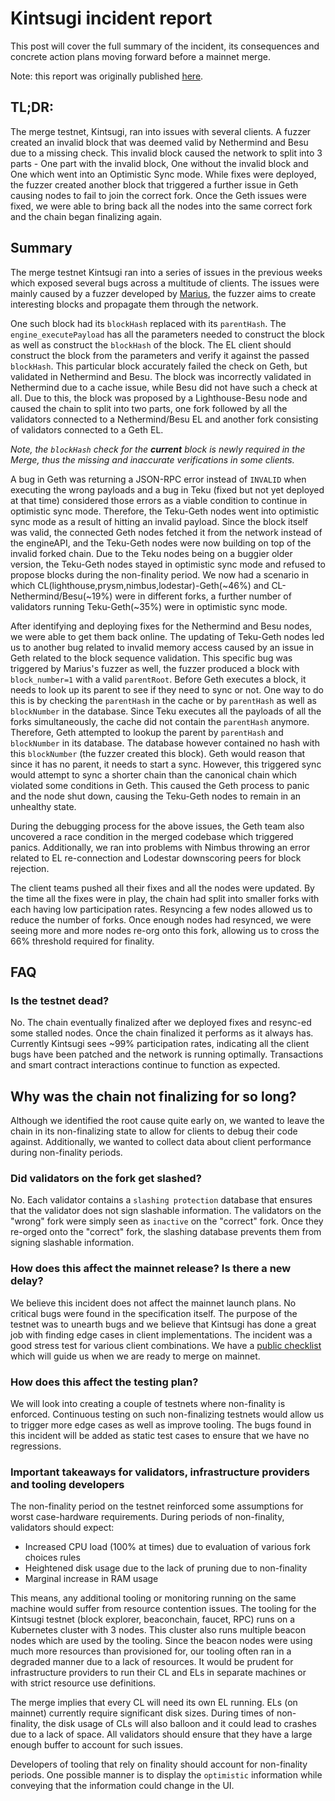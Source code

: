 # Kintsugi incident report

This post will cover the full summary of the incident, its consequences and concrete action plans moving forward before a mainnet merge.

Note: this report was originally published [here](https://notes.ethereum.org/@ExXcnR0-SJGthjz1dwkA1A/BkkdHWXTY).

## TL;DR: 
The merge testnet, Kintsugi, ran into issues with several clients. A fuzzer created an invalid block that was deemed valid by Nethermind and Besu due to a missing check. This invalid block caused the network to split into 3 parts - One part with the invalid block, One without the invalid block and One which went into an Optimistic Sync mode. While fixes were deployed, the fuzzer created another block that triggered a further issue in Geth causing nodes to fail to join the correct fork. Once the Geth issues were fixed, we were able to bring back all the nodes into the same correct fork and the chain began finalizing again.


## Summary
The merge testnet Kintsugi ran into a series of issues in the previous weeks which exposed several bugs across a multitude of clients. The issues were mainly caused by a fuzzer developed by [Marius](https://twitter.com/vdWijden), the fuzzer aims to create interesting blocks and propagate them through the network.

One such block had its `blockHash` replaced with its `parentHash`. The `engine_executePayload` has all the parameters needed to construct the block as well as construct the `blockHash` of the block. The EL client should construct the block from the parameters and verify it against the passed `blockHash`. This particular block accurately failed the check on Geth, but validated in Nethermind and Besu. The block was incorrectly validated in Nethermind due to a cache issue, while Besu did not have such a check at all. Due to this, the block was proposed by a Lighthouse-Besu node and caused the chain to split into two parts, one fork followed by all the validators connected to a Nethermind/Besu EL and another fork consisting of validators connected to a Geth EL.

*Note, the `blockHash` check for the **current** block is newly required in the Merge, thus the missing and inaccurate verifications in some clients.*

A bug in Geth was returning a JSON-RPC error instead of `INVALID` when executing the wrong payloads and a bug in Teku (fixed but not yet deployed at that time) considered those errors as a viable condition to continue in optimistic sync mode. Therefore, the Teku-Geth nodes went into optimistic sync mode as a result of hitting an invalid payload. Since the block itself was valid, the connected Geth nodes fetched it from the network instead of the engineAPI, and the Teku-Geth nodes were now building on top of the invalid forked chain. Due to the Teku nodes being on a buggier older version, the Teku-Geth nodes stayed in optimistic sync mode and refused to propose blocks during the non-finality period. We now had a scenario in which CL(lighthouse,prysm,nimbus,lodestar)-Geth(~46%) and  CL-Nethermind/Besu(~19%) were in different forks, a further number of validators running Teku-Geth(~35%) were in optimistic sync mode. 

After identifying and deploying fixes for the Nethermind and Besu nodes, we were able to get them back online. The updating of Teku-Geth nodes led us to another bug related to invalid memory access caused by an issue in Geth related to the block sequence validation. This specific bug was triggered by Marius's fuzzer as well, the fuzzer produced a block with `block_number=1` with a valid `parentRoot`. Before Geth executes a block, it needs to look up its parent to see if they need to sync or not. One way to do this is by checking the `parentHash` in the cache or by `parentHash` as well as `blockNumber` in the database. Since Teku executes all the payloads of all the forks simultaneously, the cache did not contain the `parentHash` anymore. Therefore, Geth attempted to lookup the parent by `parentHash` and `blockNumber` in its database. The database however contained no hash with this `blockNumber` (the fuzzer created this block). Geth would reason that since it has no parent, it needs to start a sync. However, this triggered sync would attempt to sync a shorter chain than the canonical chain which violated some conditions in Geth. This caused the Geth process to panic and the node shut down, causing the Teku-Geth nodes to remain in an unhealthy state.

During the debugging process for the above issues, the Geth team also uncovered a race condition in the merged codebase which triggered panics. Additionally, we ran into problems with Nimbus throwing an error related to EL re-connection and Lodestar downscoring peers for block rejection. 

The client teams pushed all their fixes and all the nodes were updated. By the time all the fixes were in play, the chain had split into smaller forks with each having low participation rates. Resyncing a few nodes allowed us to reduce the number of forks. Once enough nodes had resynced, we were seeing more and more nodes re-org onto this fork, allowing us to cross the 66% threshold required for finality. 


## FAQ
### Is the testnet dead?
No. The chain eventually finalized after we deployed fixes and resync-ed some stalled nodes. Once the chain finalized it performs as it always has. Currently Kintsugi sees ~99% participation rates, indicating all the client bugs have been patched and the network is running optimally. Transactions and smart contract interactions continue to function as expected. 

## Why was the chain not finalizing for so long?
Although we identified the root cause quite early on, we wanted to leave the chain in its non-finalizing state to allow for clients to debug their code against. Additionally, we wanted to collect data about client performance during non-finality periods. 

### Did validators on the fork get slashed?
No. Each validator contains a `slashing protection` database that ensures that the validator does not sign slashable information. The validators on the "wrong" fork were simply seen as `inactive` on the "correct" fork. Once they re-orged onto the "correct" fork, the slashing database prevents them from signing slashable information. 

### How does this affect the mainnet release? Is there a new delay?
We believe this incident does not affect the mainnet launch plans. No critical bugs were found in the specification itself. The purpose of the testnet was to unearth bugs and we believe that Kintsugi has done a great job with finding edge cases in client implementations. The incident was a good stress test for various client combinations. We have a [public checklist](https://github.com/ethereum/pm/blob/master/Merge/mainnet-readiness.md) which will guide us when we are ready to merge on mainnet.


### How does this affect the testing plan?
We will look into creating a couple of testnets where non-finality is enforced. Continuous testing on such non-finalizing testnets would allow us to trigger more edge cases as well as improve tooling. The bugs found in this incident will be added as static test cases to ensure that we have no regressions. 

### Important takeaways for validators, infrastructure providers and tooling developers
The non-finality period on the testnet reinforced some assumptions for worst case-hardware requirements. During periods of non-finality, validators should expect:
- Increased CPU load (100% at times) due to evaluation of various fork choices rules 
- Heightened disk usage due to the lack of pruning due to non-finality
- Marginal increase in RAM usage

This means, any additional tooling or monitoring running on the same machine would suffer from resource contention issues. The tooling for the Kintsugi testnet (block explorer, beaconchain, faucet, RPC) runs on a Kubernetes cluster with 3 nodes. This cluster also runs multiple beacon nodes which are used by the tooling. Since the beacon nodes were using much more resources than provisioned for, our tooling often ran in a degraded manner due to a lack of resources. It would be prudent for infrastructure providers to run their CL and ELs in separate machines or with strict resource use definitions. 

The merge implies that every CL will need its own EL running. ELs (on mainnet) currently require significant disk sizes. During times of non-finality, the disk usage of CLs will also balloon and it could lead to crashes due to a lack of space. All validators should ensure that they have a large enough buffer to account for such issues. 

Developers of tooling that rely on finality should account for non-finality periods. One possible manner is to display the `optimistic` information while conveying that the information could change in the UI. 








